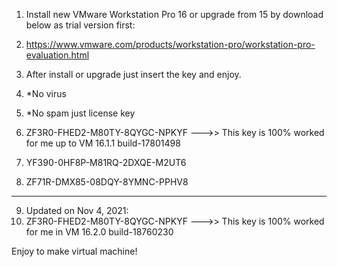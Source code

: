 1. Install new VMware Workstation Pro 16 or upgrade from 15 by download below as trial version first:  
2. https://www.vmware.com/products/workstation-pro/workstation-pro-evaluation.html  

3. After install or upgrade just insert the key and enjoy.  

4. *No virus  
5. *No spam just license key  

6. ZF3R0-FHED2-M80TY-8QYGC-NPKYF --->> This key is 100% worked for me up to VM 16.1.1 build-17801498  
7. YF390-0HF8P-M81RQ-2DXQE-M2UT6  
8. ZF71R-DMX85-08DQY-8YMNC-PPHV8  

------------------------------------------------------------------------------------------------  
9. Updated on Nov 4, 2021:  
10. ZF3R0-FHED2-M80TY-8QYGC-NPKYF --->> This key is 100% worked for me in VM 16.2.0 build-18760230  

Enjoy to make virtual machine!  
